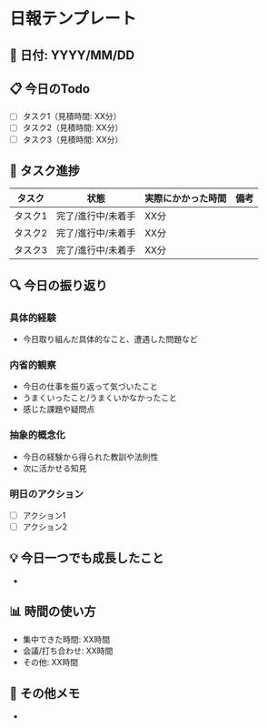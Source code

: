 # 日報テンプレート

## 📅 日付: YYYY/MM/DD

## 📋 今日のTodo
- [ ] タスク1（見積時間: XX分）
- [ ] タスク2（見積時間: XX分）
- [ ] タスク3（見積時間: XX分）

## 🔄 タスク進捗
| タスク | 状態 | 実際にかかった時間 | 備考 |
|-------|------|--------------|------|
| タスク1 | 完了/進行中/未着手 | XX分 | |
| タスク2 | 完了/進行中/未着手 | XX分 | |
| タスク3 | 完了/進行中/未着手 | XX分 | |

## 🔍 今日の振り返り
### 具体的経験
- 今日取り組んだ具体的なこと、遭遇した問題など

### 内省的観察
- 今日の仕事を振り返って気づいたこと
- うまくいったこと/うまくいかなかったこと
- 感じた課題や疑問点

### 抽象的概念化
- 今日の経験から得られた教訓や法則性
- 次に活かせる知見

### 明日のアクション
- [ ] アクション1
- [ ] アクション2

## 💡 今日一つでも成長したこと
- 

## 📊 時間の使い方
- 集中できた時間: XX時間
- 会議/打ち合わせ: XX時間
- その他: XX時間

## 📝 その他メモ
-
